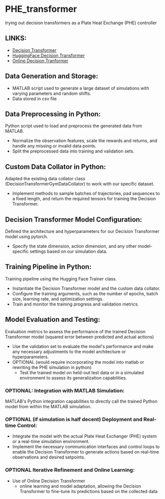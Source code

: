 # PHE_transformer

trying out decision transformers as a Plate Heat Exchange (PHE) controller

## LINKS: 
- [Decision Transformer](https://github.com/kzl/decision-transformer)
- [HuggingFace Decision Transformer](https://github.com/huggingface/blog/blob/main/notebooks/101_train-decision-transformers.ipynb)
- [Online Decision Tranformer](https://github.com/facebookresearch/online-dt)

## Data Generation and Storage:

- MATLAB script used to generate a large dataset of simulations with varying parameters and random shifts.
- Data stored in csv file 

## Data Preprocessing in Python:

Python script used to load and preprocess the generated data from MATLAB.
- Normalize the observation features, scale the rewards and returns, and handle any missing or invalid data points.
- Split the preprocessed data into training and validation sets.

## Custom Data Collator in Python:

Adapted the existing data collator class (DecisionTransformerGymDataCollator) to work with our specific dataset.
- Implement methods to sample batches of trajectories, pad sequences to a fixed length, and return the required tensors for training the Decision Transformer.

## Decision Transformer Model Configuration:

Defined the architecture and hyperparameters for our Decision Transformer model using pytorch.
- Specify the state dimension, action dimension, and any other model-specific settings based on our simulation data.

## Training Pipeline in Python:

Training pipeline using the Hugging Face Trainer class.
- Instantiate the Decision Transformer model and the custom data collator.
- Configure the training arguments, such as the number of epochs, batch size, learning rate, and optimization settings.
- Train and monitor the training progress and validation metrics.

## Model Evaluation and Testing:

Evaluation metrics to assess the performance of the trained Decision Transformer model (squared error between predicted and actual actions)
- Use the validation set to evaluate the model's performance and make any necessary adjustments to the model architecture or hyperparameters.
- OPTIONAL (would require incorporating the model into matlab or rewriting the PHE simulation in python)
    - Test the trained model on held-out test data or in a simulated environment to assess its generalization capabilities.

### OPTIONAL: Integration with MATLAB Simulation:
MATLAB's Python integration capabilities to directly call the trained Python model from within the MATLAB simulation.


### OPTIONAL (if simulation is half decent) Deployment and Real-time Control:

- Integrate the model with the actual Plate Heat Exchanger (PHE) system or a real-time simulation environment.
- Implement the necessary communication interfaces and control loops to enable the Decision Transformer to generate actions based on real-time observations and desired setpoints.

### OPTIONAL Iterative Refinement and Online Learning:

- Use of Online Decision Transformer
    - online learning and model adaptation, allowing the Decision Transformer to fine-tune its predictions based on the collected data
